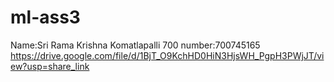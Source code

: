 # ml-ass3
Name:Sri Rama Krishna Komatlapalli
700 number:700745165
https://drive.google.com/file/d/1BjT_O9KchHD0HiN3HjsWH_PgpH3PWjJT/view?usp=share_link
